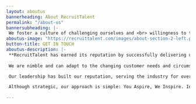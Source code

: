 ```yaml
---
layout: aboutus
bannerheading: About RecruitTalent
permalink: "/about-us"
bannersubheading: |-
 We foster a culture of challenging ourselves and <br> willingness to take responsibility to enhance the <br> experience of our partners in  success by <br> embracing continuous improvement.
aboutus-image: "https://recruittalent.com/images/about-section-2-left.png"
button-title: GET IN TOUCH
aboutus-description: |-
 **RecruitTalent has earned its reputation by successfully delivering upon our client aspirations by inspiring skilled professionals ready to advance their careers and transgress the boundaries. Our decades of leadership expertise combined with industry knowledge and partnerships across platforms enables us to find the hard-to-find talent that aligns with your specific business roles.** 
 
 We are nimble and can adapt to the changing customer needs and circumstances without going over the organizational rigidities and structure hoops.

 Our leadership has built our reputation, serving the industry for over two decades with Trust and Integrity, Transparency and Responsibility, Commitment to Excellence, and Customer and Career Success. These core values fuel our aspiration to be the leading talent provider.

 Although strategic, our approach is simple: You Aspire, We Inspire. Inspired by your aspirations, we combine the power of innovative HR technology with human insight to connect the right talent to the right opportunity with longevity and career growth for opportunity seekers while delivering our client’s business success.
 
---
```

